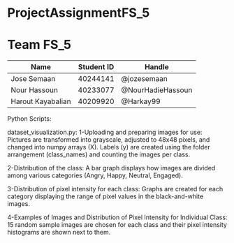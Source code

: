 # ProjectAssignmentFS_5

# Team FS_5

| Name | Student ID | Handle |
| ---- | ---------- | ------ |
| Jose Semaan | 40244141 | @jozesemaan |
| Nour Hassoun | 40233077 | @NourHadieHassoun |
| Harout Kayabalian | 40209920 | @Harkay99 |

Python Scripts:

dataset_visualization.py: 
1-Uploading and preparing images for use:
Pictures are transformed into grayscale, adjusted to 48x48 pixels, and changed into numpy arrays (X).
Labels (y) are created using the folder arrangement (class_names) and counting the images per class.

2-Distribution of the class:
A bar graph displays how images are divided among various categories (Angry, Happy, Neutral, Engaged).

3-Distribution of pixel intensity for each class:
Graphs are created for each category displaying the range of pixel values in the black-and-white images.

4-Examples of Images and Distribution of Pixel Intensity for Individual Class:
15 random sample images are chosen for each class and their pixel intensity histograms are shown next to them.

